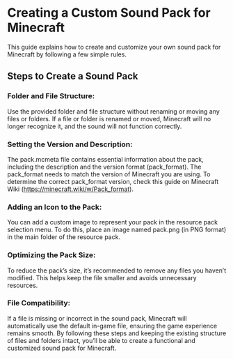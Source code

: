 # Creating a Custom Sound Pack for Minecraft
This guide explains how to create and customize your own sound pack for Minecraft by following a few simple rules.

## Steps to Create a Sound Pack
### Folder and File Structure:

Use the provided folder and file structure without renaming or moving any files or folders. If a file or folder is renamed or moved, Minecraft will no longer recognize it, and the sound will not function correctly.
### Setting the Version and Description:

The pack.mcmeta file contains essential information about the pack, including the description and the version format (pack_format). The pack_format needs to match the version of Minecraft you are using.
To determine the correct pack_format version, check this guide on Minecraft Wiki (https://minecraft.wiki/w/Pack_format).
### Adding an Icon to the Pack:

You can add a custom image to represent your pack in the resource pack selection menu. To do this, place an image named pack.png (in PNG format) in the main folder of the resource pack.
### Optimizing the Pack Size:

To reduce the pack’s size, it’s recommended to remove any files you haven’t modified. This helps keep the file smaller and avoids unnecessary resources.
### File Compatibility:

If a file is missing or incorrect in the sound pack, Minecraft will automatically use the default in-game file, ensuring the game experience remains smooth.
By following these steps and keeping the existing structure of files and folders intact, you’ll be able to create a functional and customized sound pack for Minecraft.
